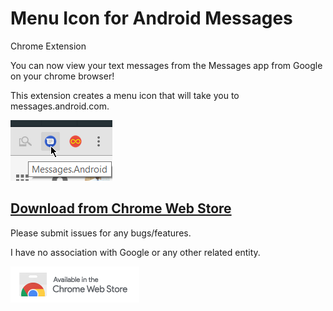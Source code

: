 # Menu Icon for Android Messages
Chrome Extension

You can now view your text messages from the Messages app from Google on your chrome browser! 

This extension creates a menu icon that will take you to messages.android.com.

![](screenshot-2.png)

## [Download from Chrome Web Store](https://chrome.google.com/webstore/detail/odhjnjgngaofbpdfdmcmdfenohncgopl)

Please submit issues for any bugs/features.

I have no association with Google or any other related entity.

[![](ChromeWebStore_Badge_v2.png)](https://chrome.google.com/webstore/detail/odhjnjgngaofbpdfdmcmdfenohncgopl)
